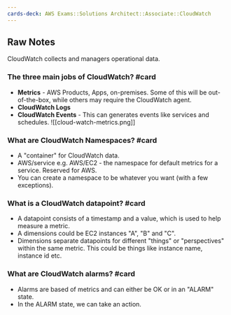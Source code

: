```yaml
---
cards-deck: AWS Exams::Solutions Architect::Associate::CloudWatch
---
```


## Raw Notes

CloudWatch collects and managers operational data.

### The three main jobs of CloudWatch? #card

- **Metrics** - AWS Products, Apps, on-premises. Some of this will be out-of-the-box, while others may require the CloudWatch agent.
- **CloudWatch Logs** 
- **CloudWatch Events** - This can generates events like services and schedules.
![[cloud-watch-metrics.png]]

### What are CloudWatch Namespaces? #card

- A "container" for CloudWatch data.
- AWS/service e.g. AWS/EC2 - the namespace for default metrics for a service. Reserved for AWS.
- You can create a namespace to be whatever you want (with a few exceptions).

### What is a CloudWatch datapoint? #card

- A datapoint consists of a timestamp and a value, which is used to help measure a metric.
- A dimensions could be EC2 instances "A", "B" and "C". 
- Dimensions separate datapoints for different "things" or "perspectives" within the same metric. This could be things like instance name, instance id etc.

### What are CloudWatch alarms? #card

- Alarms are based of metrics and can either be OK or in an "ALARM" state. 
- In the ALARM state, we can take an action.

